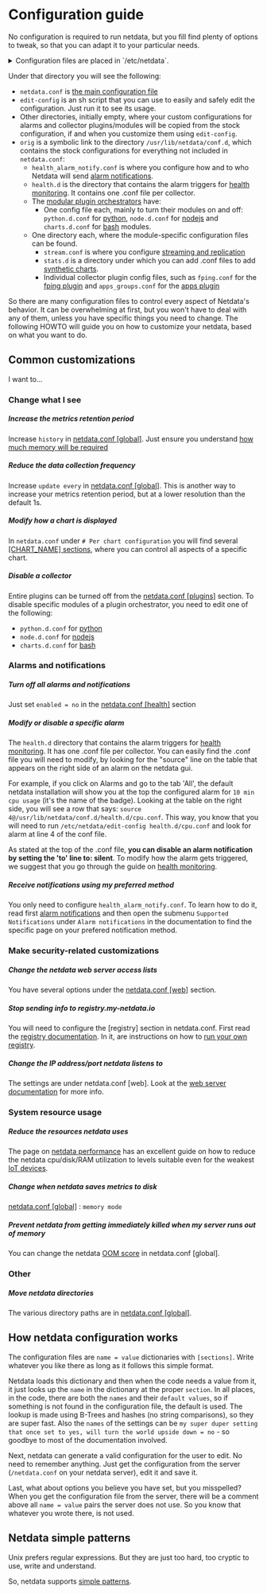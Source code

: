 # Configuration guide

No configuration is required to run netdata, but you fill find plenty of options to tweak, so that you can adapt it to your particular needs.

<details markdown="1"><summary>Configuration files are placed in `/etc/netdata`.</summary>
Depending on your installation method, Netdata will have been installed either directly under `/`, or under `/opt/netdata`. The paths mentioned here and in the documentation in general assume that your installation is under `/`. If it is not, you will find the exact same paths under `/opt/netdata` as well. (i.e. `/etc/netdata` will be `/opt/netdata/etc/netdata`).</details>

Under that directory you will see the following:
 - `netdata.conf` is [the main configuration file](../daemon/config/#daemon-configuration) 
 - `edit-config` is an sh script that you can use to easily and safely edit the configuration. Just run it to see its usage.
 - Other directories, initially empty, where your custom configurations for alarms and collector plugins/modules will be copied from the stock configuration, if and when you customize them using `edit-config`. 
 - `orig` is a symbolic link to the directory `/usr/lib/netdata/conf.d`, which contains the stock configurations for everything not included in `netdata.conf`:
   - `health_alarm_notify.conf` is where you configure how and to who Netdata will send [alarm notifications](../health/notifications/#netdata-alarm-notifications). 
   - `health.d` is the directory that contains the alarm triggers for [health monitoring](../health/#health-monitoring). It contains one .conf file per collector. 
   - The [modular plugin orchestrators](../collectors/plugins.d/#external-plugins-overview) have:
     -  One config file each, mainly to turn their modules on and off: `python.d.conf` for [python](../collectors/python.d.plugin/#pythondplugin), `node.d.conf` for [nodejs](../collectors/node.d.plugin/#nodedplugin) and `charts.d.conf` for [bash](../collectors/charts.d.plugin/#chartsdplugin) modules.
   - One directory each, where the module-specific configuration files can be found.
     - `stream.conf` is where you configure [streaming and replication](../streaming/#streaming-and-replication)
     -  `stats.d` is a directory under which you can add .conf files to add [synthetic charts](../collectors/statsd.plugin/#synthetic-statsd-charts).
     - Individual collector plugin config files, such as `fping.conf` for the [fping plugin](../collectors/fping.plugin/) and `apps_groups.conf` for the [apps plugin](../collectors/apps.plugin/) 

So there are many configuration files to control every aspect of Netdata's behavior. It can be overwhelming at first, but you won't have to deal with any of them, unless you have specific things you need to change. The following HOWTO will guide you on how to customize your netdata, based on what you want to do. 

## Common customizations

I want to... 

### Change what I see

##### Increase the metrics retention period

Increase `history` in [netdata.conf [global]](../daemon/config/#global-section-options). Just ensure you understand [how much memory will be required](../database)

##### Reduce the data collection frequency

Increase `update every` in [netdata.conf [global]](../daemon/config/#global-section-options). This is another way to increase your metrics retention period, but at a lower resolution than the default 1s.

##### Modify how a chart is displayed

In `netdata.conf` under `# Per chart configuration` you will find several [[CHART_NAME] sections](../daemon/config/#per-chart-configuration), where you can control all aspects of a specific chart. 

##### Disable a collector

Entire plugins can be turned off from the [netdata.conf [plugins]](../daemon/config/#plugins-section-options) section. To disable specific modules of a plugin orchestrator, you need to edit one of the following:
- `python.d.conf` for [python](../collectors/python.d.plugin/#pythondplugin)
- `node.d.conf` for [nodejs](../collectors/node.d.plugin/#nodedplugin)
- `charts.d.conf` for [bash](../collectors/charts.d.plugin/#chartsdplugin)

### Alarms and notifications

##### Turn off all alarms and notifications

Just set `enabled = no` in the [netdata.conf [health]](../daemon/config/#health-section-options) section

##### Modify or disable a specific alarm

The `health.d` directory that contains the alarm triggers for [health monitoring](../health/#health-monitoring). It has one .conf file per collector. You can easily find the .conf file you will need to modify, by looking for the "source" line on the table that appears on the right side of an alarm on the netdata gui. 

For example, if you click on Alarms and go to the tab 'All', the default netdata installation will show you at the top the configured alarm for `10 min cpu usage` (it's the name of the badge). Looking at the table on the right side, you will see a row that says: `source	4@/usr/lib/netdata/conf.d/health.d/cpu.conf`. This way, you know that you will need to run `/etc/netdata/edit-config health.d/cpu.conf` and look for alarm at line 4 of the conf file. 

As stated at the top of the .conf file, **you can disable an alarm notification by setting the 'to' line to: silent**.
To modify how the alarm gets triggered, we suggest that you go through the guide on [health monitoring](../health/#health-monitoring).

##### Receive notifications using my preferred method

You only need to configure `health_alarm_notify.conf`. To learn how to do it, read first [alarm notifications](../health/notifications/#netdata-alarm-notifications) and then open the submenu `Supported Notifications` under `Alarm notifications` in the documentation to find the specific page on your prefered notification method. 

### Make security-related customizations

##### Change the netdata web server access lists

You have several options under the [netdata.conf [web]](../web/server/#access-lists) section. 

##### Stop sending info to registry.my-netdata.io

You will need to configure the [registry] section in netdata.conf. First read the [registry documentation](../registry). In it, are instructions on how to [run your own registry](../registry/#run-your-own-registry).

##### Change the IP address/port netdata listens to

The settings are under netdata.conf [web]. Look at the [web server documentation](../web/server/#binding-netdata-to-multiple-ports) for more info.

### System resource usage

##### Reduce the resources netdata uses

The page on [netdata performance](Performance.md) has an excellent guide on how to reduce the netdata cpu/disk/RAM utilization to levels suitable even for the weakest [IoT devices](netdata-for-IoT.md).

##### Change when netdata saves metrics to disk

[netdata.conf [global]](../daemon/config/#global-section-options) : `memory mode`</details>

##### Prevent netdata from getting immediately killed when my server runs out of memory

You can change the netdata [OOM score](../daemon/#oom-score) in netdata.conf [global]. 

### Other

##### Move netdata directories

The various directory paths are in [netdata.conf [global]](../daemon/config/#global-section-options).


## How netdata configuration works

The configuration files are `name = value` dictionaries with `[sections]`. Write whatever you like there as long as it follows this simple format.

Netdata loads this dictionary and then when the code needs a value from it, it just looks up the `name` in the dictionary at the proper `section`. In all places, in the code, there are both the `names` and their `default values`, so if something is not found in the configuration file, the default is used. The lookup is made using B-Trees and hashes (no string comparisons), so they are super fast. Also the `names` of the settings can be `my super duper setting that once set to yes, will turn the world upside down = no` - so goodbye to most of the documentation involved.

Next, netdata can generate a valid configuration for the user to edit. No need to remember anything. Just get the configuration from the server (`/netdata.conf` on your netdata server), edit it and save it.

Last, what about options you believe you have set, but you misspelled?When you get the configuration file from the server, there will be a comment above all `name = value` pairs the server does not use. So you know that whatever you wrote there, is not used.

## Netdata simple patterns

Unix prefers regular expressions. But they are just too hard, too cryptic to use, write and understand.

So, netdata supports [simple patterns](../libnetdata/simple_pattern/). 
